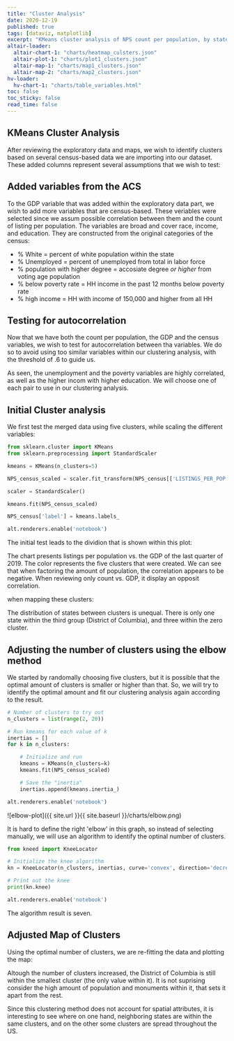 ```yaml
---
title: "Cluster Analysis"
date: 2020-12-19
published: true
tags: [dataviz, matplotlib]
excerpt: "KMeans cluster analysis of NPS count per population, by state"
altair-loader:
  altair-chart-1: "charts/heatmap_culsters.json"
  altair-plot-1: "charts/plot1_clusters.json"
  altair-map-1: "charts/map1_clusters.json"
  altair-map-2: "charts/map2_clusters.json"
hv-loader:
  hv-chart-1: "charts/table_variables.html"
toc: false
toc_sticky: false
read_time: false
---
```


## KMeans Cluster Analysis

After reviewing the exploratory data and maps, we wish to identify clusters based on several census-based data we are importing into our dataset.
These added columns represent several assumptions that we wish to test:

## Added variables from the ACS

To the GDP variable that was added within the exploratory data part, we wish to add more variables that are census-based. 
These veriables were selected since we assum possible correlation between them and the count of listing per population. 
The variables are broad and cover race, income, and education. They are constructed from the original categories of the census:

* % White = percent of white population within the state
* % Unemployed = percent of unemployed from total in labor force
* % population with higher degree = accosiate degree *or higher* from voting age population
* % below poverty rate = HH income in the past 12 months below poverty rate 
* % high income = HH with income of 150,000 and higher from all HH

<div id="hv-chart-1"></div>

## Testing for autocorrelation

Now that we have both the count per population, the GDP and the census variables, we wish to test for autocorrelation between tha variables. We do so to avoid using too similar variables within our clustering analysis, with the threshold of .6 to guide us.

<div id="altair-chart-1"></div>

As seen, the unemployment and the poverty variables are highly correlated, as well as the higher incom with higher education. We will choose one of each pair to use in our clustering analysis.

## Initial Cluster analysis

We first test the merged data using five clusters, while scaling the different variables:

```python
from sklearn.cluster import KMeans
from sklearn.preprocessing import StandardScaler

kmeans = KMeans(n_clusters=5)

NPS_census_scaled = scaler.fit_transform(NPS_census[['LISTINGS_PER_POP','GDP_2019_4Q','white_per','BelowPoverty_per','Above150_inc_per']])

scaler = StandardScaler()

kmeans.fit(NPS_census_scaled)

NPS_census['label'] = kmeans.labels_

alt.renderers.enable('notebook')
```
The initial test leads to the dividion that is shown within this plot: 

<div id="altair-plot-1"></div>

The chart presents listings per population vs. the GDP of the last quarter of 2019. The color represents the five clusters that were created. 
We can see that when factoring the amount of population, the correlation appears to be negative. When reviewing only count vs. GDP, it display an opposit correlation.

when mapping these clusters:

<div id="altair-map-1"></div>

The distribution of states between clusters is unequal. There is only one state within the third group (District of Columbia), and three within the zero cluster.

## Adjusting the number of clusters using the elbow method

We started by randomally choosing five clusters, but it is possible that the optimal amount of clusters is smaller or higher than that.
So, we will try to identify the optimal amount and fit our clustering analysis again according to the result. 

```python
# Number of clusters to try out
n_clusters = list(range(2, 20))

# Run kmeans for each value of k
inertias = []
for k in n_clusters:

    # Initialize and run
    kmeans = KMeans(n_clusters=k)
    kmeans.fit(NPS_census_scaled)

    # Save the "inertia"
    inertias.append(kmeans.inertia_)

alt.renderers.enable('notebook')
```
![elbow-plot]({{ site.url }}{{ site.baseurl }}/charts/elbow.png)

It is hard to define the right 'elbow' in this graph, so instead of selecting manually, we will use an algorithm to identify the optinal number of clusters.

```python
from kneed import KneeLocator

# Initialize the knee algorithm
kn = KneeLocator(n_clusters, inertias, curve='convex', direction='decreasing')

# Print out the knee 
print(kn.knee)

alt.renderers.enable('notebook')
```
The algorithm result is seven. 

## Adjusted Map of Clusters

Using the optimal number of clusters, we are re-fitting the data and plotting the map:

<div id="altair-map-2"></div>

Altough the number of clusters increased, the District of Columbia is still within the smallest cluster (the only value within it). 
It is not suprising consider the high amount of population and monuments within it, that sets it apart from the rest. 

Since this clustering method does not account for spatial attributes, it is interesting to see where on one hand, neighboring states are within the same clusters, and on the other some clusters are spread throughout the US.
